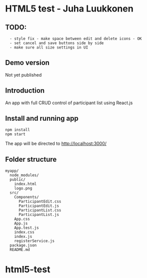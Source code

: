 # HTML5 test - Juha Luukkonen

## TODO: 
      - style fix - make space between edit and delete icons - OK
      - set cancel and save buttons side by side
      - make sure all size settings in UI

## Demo version
Not yet published

## Introduction
An app with full CRUD control of participant list using React.js

## Install and running app
```
npm install 
npm start
```
The app will be directed to [http://localhost:3000/](http://localhost:3000/)

## Folder structure
```
myapp/
  node_modules/
  public/
    index.html
    logo.png
  src/
    Components/
      ParticipantEdit.css
      ParticipantEdit.js
      ParticipantList.css
      ParticipantList.js
    App.css
    App.js
    App.test.js
    index.css
    index.js
    registerService.js
  package.json
  README.md
```
  
    
# html5-test
